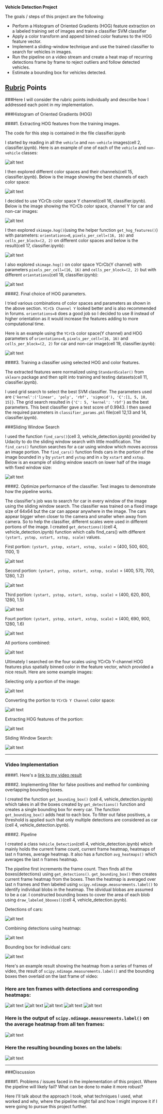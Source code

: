 **Vehicle Detection Project**

The goals / steps of this project are the following:

* Perform a Histogram of Oriented Gradients (HOG) feature extraction on a labeled training set of images and train a classifier SVM classifier
* Apply a color transform and append binned color features to the HOG feature vector. 
* Implement a sliding-window technique and use the trained classifier to search for vehicles in images.
* Run the pipeline on a video stream and create a heat map of recurring detections frame by frame to reject outliers and follow detected vehicles.
* Estimate a bounding box for vehicles detected.

[//]: # (Image References)
[image1]: ./output_images/car_non_car.jpg
[image2]: ./output_images/visualize_color_space.jpg
[image3]: ./output_images/car_non_car_ycrcb.jpg
[image4]: ./output_images/visualize_hog_on_diff_color_spaces.jpg
[image5]: ./output_images/visualize_hog_on_ycrcb_diff_orient.jpg
[image6]: ./output_images/car_non_car_ycrcb_hog.jpg
[image7]: ./output_images/sliding_fixed_window.jpg
[image8]: ./output_images/first_portion.jpg
[image9]: ./output_images/second_portion.jpg
[image10]: ./output_images/third_portion.jpg
[image11]: ./output_images/fourth_portion.jpg
[image12]: ./output_images/portions_combined.jpg
[image13]: ./output_images/test_image_portion.jpg
[image14]: ./output_images/test_image_portion_ycrcb.jpg
[image15]: ./output_images/test_image_portion_ycrcb_hog.jpg
[image16]: ./output_images/test_image_portion_sliding_window.jpg
[image17]: ./output_images/detections_of_cars.jpg
[image18]: ./output_images/heatmaps_of_cars.jpg
[image19]: ./output_images/bounding_boxes_of_cars.jpg
[image20]: ./output_images/detections_heat_frame_0_1.jpg
[image21]: ./output_images/detections_heat_frame_2_3.jpg
[image22]: ./output_images/detections_heat_frame_4_5.jpg
[image23]: ./output_images/detections_heat_frame_6_7.jpg
[image24]: ./output_images/detections_heat_frame_8_9.jpg
[image25]: ./output_images/label_n_frames.jpg
[image26]: ./output_images/bbox_n_frames.jpg
[video1]: ./project_video.mp4

## [Rubric](https://review.udacity.com/#!/rubrics/513/view) Points
###Here I will consider the rubric points individually and describe how I addressed each point in my implementation.  

###Histogram of Oriented Gradients (HOG)

####1. Extracting HOG features from the training images.

The code for this step is contained in the file classifier.ipynb

I started by reading in all the `vehicle` and `non-vehicle` images(cell 2, classifier.ipynb).  Here is an example of one of each of the `vehicle` and `non-vehicle` classes:

![alt text][image1]

I then explored different color spaces and their channels(cell 15, classifier.ipynb). Below is the image showing the best channels of each color space:

![alt text][image2]

I decided to use YCrCb color space Y channel(cell 16, classifier.ipynb). Below is the image showing the YCrCb color space, channel Y for car and non-car images:

![alt text][image3]

I then explored `skimage.hog()`(using the helper function `get_hog_features()`) with parameters: `orientations=8`, `pixels_per_cell=(16, 16)` and `cells_per_block=(2, 2)` on different color spaces and below is the result(cell 17, classifier.ipynb):

![alt text][image4]

I also explored `skimage.hog()` on color space YCrCb(Y channel) with parameters `pixels_per_cell=(16, 16)` and `cells_per_block=(2, 2)` but with different `orientations`(cell 18, classifier.ipynb):

![alt text][image5]

####2. Final choice of HOG parameters.

I tried various combinations of color spaces and parameters as shown in the above section. `YCrCb Channel Y` looked better and is also recommended in forums. `orientations=8` does a good job so I decided to use 8 instead of higher orientation as it would increase the features adding to more computational time.

Here is an example using the `YCrCb` color space(Y channel) and HOG parameters of `orientations=8`, `pixels_per_cell=(16, 16)` and `cells_per_block=(2, 2)` for car and non-car image(cell 19, classifier.ipynb):

![alt text][image6]

####3. Training a classifier using selected HOG and color features.

The extracted features were normalized using `StandardScaler()` from `sklearn` package and then split into training and testing datasets(cell 11, classifier.ipynb). 

I used grid search to select the best SVM classifier. The parameters used are `{'kernel':('linear', 'poly', 'rbf', 'sigmoid'), 'C':[1, 5, 10, 15]}`. The grid search resulted in `{'C': 5, 'kernel': 'rbf'}` as the best parameters. This best classifier gave a test score of 0.9943. I then saved the required parameters in `classifier_params.pkl` file(cell 12,13 and 14, classifier.ipynb).

###Sliding Window Search

I used the function `find_cars()`(cell 3, vehicle_detection.ipynb) provided by Udacity to do the sliding window search with little modification. The `find_cars()` function searches for a car using window which moves accross an image portion. The `find_cars()` function finds cars in the portion of the image bounded in `y` by `ystart` and `ystop` and in `x` by `xstart` and `xstop`. Below is an example of sliding window seacrh on lower half of the image with fixed window size:

![alt text][image7]

####2. Optimize performance of the classifier. Test images to demonstrate how the pipeline works.

The classifier's job was to search for car in every window of the image using the sliding window search. The classifier was trained on a fixed image size of 64x64 but the car can appear anywhere in the image. The cars appear bigger when closer to the camera and smaller when away from camera. So to help the classifier, different scales were used in different portions of the image. I created `get_detections()`(cell 4, vehicle_detection.ipynb) function which calls find_cars() with different `(ystart, ystop, xstart, xstop, scale)` values.

First portion:  `(ystart, ystop, xstart, xstop, scale)` = (400, 500, 600, 1100, 1)

![alt text][image8]

Second portion:  `(ystart, ystop, xstart, xstop, scale)` = (400, 570, 700, 1280, 1.2)

![alt text][image9]

Third portion:  `(ystart, ystop, xstart, xstop, scale)` = (400, 620, 800, 1280, 1.5)

![alt text][image10]

Fourt portion:  `(ystart, ystop, xstart, xstop, scale)` = (400, 690, 900, 1280, 1.6)

![alt text][image11]

All portions combined:

![alt text][image12]

Ultimately I searched on the four scales using YCrCb Y-channel HOG features plus spatially binned color in the feature vector, which provided a nice result. Here are some example images:

Selecting only a portion of the image:

![alt text][image13]

Converting the portion to `YCrCb Y Channel` color space:

![alt text][image14]

Extracting HOG features of the portion:

![alt text][image15]

Sliding Window Search:

![alt text][image16]

---

### Video Implementation

####1. Here's a [link to my video result](./project_video_output.mp4)

####2. Implementing filter for false positives and method for combining overlapping bounding boxes.

I created the function `get_bounding_box()` (cell 4, vehicle_detection.ipynb) which takes in all the boxes created by `get_detections()` function and creates a single bounding box for every car. The function `get_bounding_box()` adds heat to each box. To filter out false positives, a threshold is applied such that only multiple detections are considered as car (cell 4, vehicle_detection.ipynb). 

####2. Pipeline

I created a class `Vehicle_Detection`(cell 4, vehicle_detection.ipynb) which mainly holds the current frame count, current frame heatmap, heatmaps of last n frames, average heatmap. It also has a function `avg_heatmaps()` which averages the last n frames heatmap.

The pipeline first increments the frame count. Then finds all the boxes(detections) using `get_detections()`. `get_bounding_box()` then creates current frame heatmap from the boxes. Then the heatmap is averaged over last n frames and then labeled using `scipy.ndimage.measurements.label()` to identify individual blobs in the heatmap. The idividual blobas are assumed to be a car. I constructed bounding boxes to cover the area of each blob using `draw_labeled_bboxes()`(cell 4, vehicle_detection.ipynb).  

Detections of cars:

![alt text][image17]

Combining detections using heatmap:

![alt text][image18]

Bounding box for individual cars: 

![alt text][image19]

Here's an example result showing the heatmap from a series of frames of video, the result of `scipy.ndimage.measurements.label()` and the bounding boxes then overlaid on the last frame of video:

### Here are ten frames with detections and corresponding heatmaps:
![alt text][image20]
![alt text][image21]
![alt text][image22]
![alt text][image23]
![alt text][image24]

### Here is the output of `scipy.ndimage.measurements.label()` on the average heatmap from all ten frames:
![alt text][image25]

### Here the resulting bounding boxes on the labels:
![alt text][image26]

---

###Discussion

####1. Problems / issues faced in the implementation of this project.  Where the pipeline will likely fail?  What can be done to make it more robust?

Here I'll talk about the approach I took, what techniques I used, what worked and why, where the pipeline might fail and how I might improve it if I were going to pursue this project further.  

